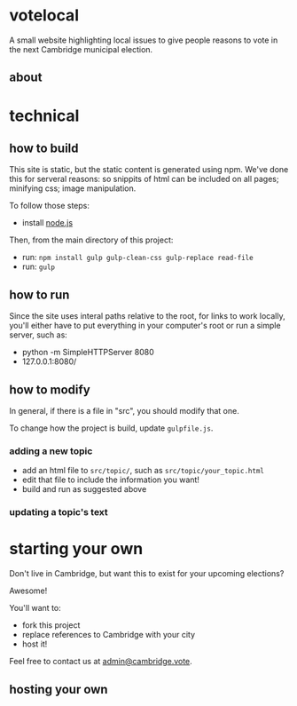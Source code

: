 # votelocal

A small website highlighting local issues to give people reasons to vote in the next Cambridge municipal election.

## about



# technical

## how to build

This site is static, but the static content is generated using npm. We've done this for serveral reasons: so snippits of html can be included on all pages; minifying css; image manipulation.

To follow those steps:

- install [node.js](https://nodejs.org/en/)

Then, from the main directory of this project:

- run: ```npm install gulp gulp-clean-css gulp-replace read-file```
- run: ```gulp```
 

## how to run

Since the site uses interal paths relative to the root, for links to work locally, you'll either have to put everything in your computer's root or run a simple server, such as:

- python -m SimpleHTTPServer 8080
- 127.0.0.1:8080/


## how to modify

In general, if there is a file in "src", you should modify that one.

To change how the project is build, update ```gulpfile.js```.


### adding a new topic

- add an html file to `src/topic/`, such as `src/topic/your_topic.html`
- edit that file to include the information you want!
- build and run as suggested above

### updating a topic's text



# starting your own

Don't live in Cambridge, but want this to exist for your upcoming elections?

Awesome!

You'll want to:

- fork this project
- replace references to Cambridge with your city
- host it!

Feel free to contact us at admin@cambridge.vote. 


## hosting your own